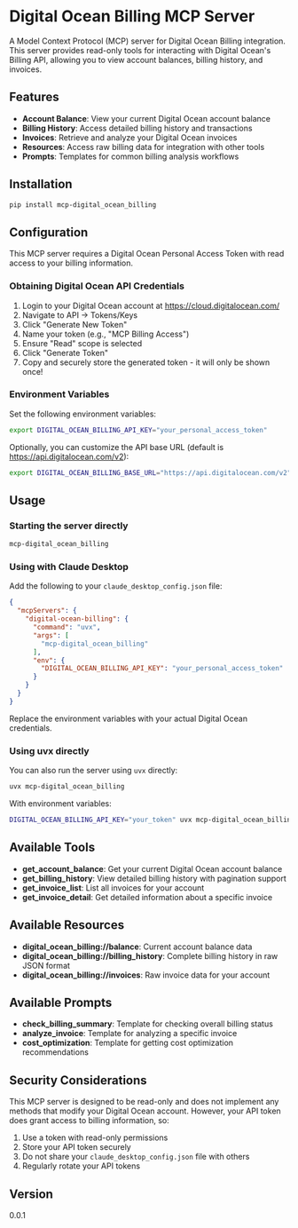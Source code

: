 # Digital Ocean Billing MCP Server

A Model Context Protocol (MCP) server for Digital Ocean Billing integration. This server provides read-only tools for interacting with Digital Ocean's Billing API, allowing you to view account balances, billing history, and invoices.

## Features

- **Account Balance**: View your current Digital Ocean account balance
- **Billing History**: Access detailed billing history and transactions
- **Invoices**: Retrieve and analyze your Digital Ocean invoices
- **Resources**: Access raw billing data for integration with other tools
- **Prompts**: Templates for common billing analysis workflows

## Installation

```bash
pip install mcp-digital_ocean_billing
```

## Configuration

This MCP server requires a Digital Ocean Personal Access Token with read access to your billing information.

### Obtaining Digital Ocean API Credentials

1. Login to your Digital Ocean account at https://cloud.digitalocean.com/
2. Navigate to API → Tokens/Keys
3. Click "Generate New Token"
4. Name your token (e.g., "MCP Billing Access")
5. Ensure "Read" scope is selected
6. Click "Generate Token"
7. Copy and securely store the generated token - it will only be shown once!

### Environment Variables

Set the following environment variables:

```bash
export DIGITAL_OCEAN_BILLING_API_KEY="your_personal_access_token"
```

Optionally, you can customize the API base URL (default is https://api.digitalocean.com/v2):

```bash
export DIGITAL_OCEAN_BILLING_BASE_URL="https://api.digitalocean.com/v2"
```

## Usage

### Starting the server directly

```bash
mcp-digital_ocean_billing
```

### Using with Claude Desktop

Add the following to your `claude_desktop_config.json` file:

```json
{
  "mcpServers": {
    "digital-ocean-billing": {
      "command": "uvx",
      "args": [
        "mcp-digital_ocean_billing"
      ],
      "env": {
        "DIGITAL_OCEAN_BILLING_API_KEY": "your_personal_access_token"
      }
    }
  }
}
```

Replace the environment variables with your actual Digital Ocean credentials.

### Using uvx directly

You can also run the server using `uvx` directly:

```bash
uvx mcp-digital_ocean_billing
```

With environment variables:

```bash
DIGITAL_OCEAN_BILLING_API_KEY="your_token" uvx mcp-digital_ocean_billing
```

## Available Tools

* **get_account_balance**: Get your current Digital Ocean account balance
* **get_billing_history**: View detailed billing history with pagination support
* **get_invoice_list**: List all invoices for your account
* **get_invoice_detail**: Get detailed information about a specific invoice

## Available Resources

* **digital_ocean_billing://balance**: Current account balance data
* **digital_ocean_billing://billing_history**: Complete billing history in raw JSON format
* **digital_ocean_billing://invoices**: Raw invoice data for your account

## Available Prompts

* **check_billing_summary**: Template for checking overall billing status
* **analyze_invoice**: Template for analyzing a specific invoice
* **cost_optimization**: Template for getting cost optimization recommendations

## Security Considerations

This MCP server is designed to be read-only and does not implement any methods that modify your Digital Ocean account. However, your API token does grant access to billing information, so:

1. Use a token with read-only permissions
2. Store your API token securely
3. Do not share your `claude_desktop_config.json` file with others
4. Regularly rotate your API tokens

## Version

0.0.1
